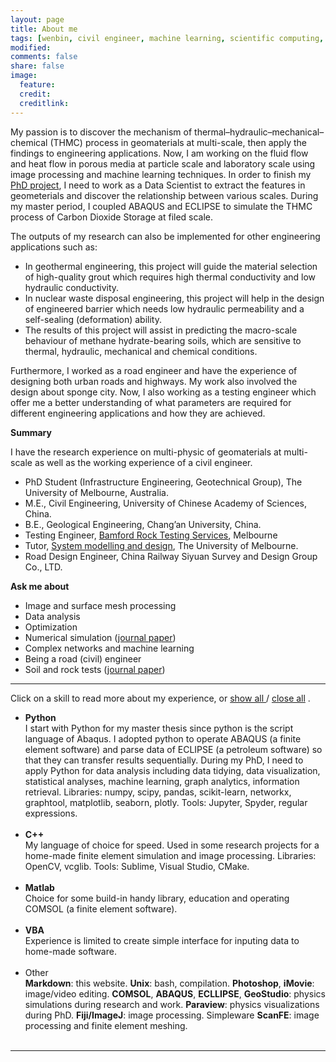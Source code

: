 ```yaml
---
layout: page
title: About me
tags: [wenbin, civil engineer, machine learning, scientific computing, porous media simulation, chinese]
modified: 
comments: false
share: false
image:
  feature: 
  credit: 
  creditlink: 
---
```


[//]: <> (Ethnography of Data: learning about the social context behind our data. Include qualitative insights and treat systems less like an “experimental black box”.)




My passion is to discover the mechanism of thermal–hydraulic–mechanical–chemical (THMC) process in geomaterials at multi-scale, then apply the findings to engineering applications. Now, I am working on the fluid flow and heat flow in porous media at particle scale and laboratory scale using image processing and machine learning techniques. In order to finish my [PhD project](../research_demos/0-phd-project.md), I need to work as a Data Scientist to extract the features in geometerials and discover the relationship between various scales. During my master period, I coupled ABAQUS and ECLIPSE to simulate the THMC process of Carbon Dioxide Storage at filed scale.

The outputs of my research can also be implemented for other engineering applications such as:

- In geothermal engineering, this project will guide the material selection of high-quality grout which requires high thermal conductivity and low hydraulic conductivity. 
- In nuclear waste disposal engineering, this project will help in the design of engineered barrier which needs low hydraulic permeability and a self-sealing (deformation) ability.
- The results of this project will assist in predicting the macro-scale behaviour of methane hydrate-bearing soils, which are sensitive to thermal, hydraulic, mechanical and chemical conditions.

Furthermore, I worked as a road engineer and have the experience of designing both urban roads and highways. My work also involved the design about sponge city. Now, I also working as a testing engineer which offer me a better understanding of what parameters are required for different engineering applications and how they are achieved.

**Summary**

I have the research experience on multi-physic of geomaterials at multi-scale as well as the working experience of a civil engineer.

- PhD Student (Infrastructure Engineering, Geotechnical Group), The University of Melbourne, Australia.
- M.E., Civil Engineering, University of Chinese Academy of Sciences, China.
- B.E., Geological Engineering, Chang’an University, China.
- Testing Engineer, [Bamford Rock Testing Services](http://bamfordrocks.com.au/), Melbourne
- Tutor, [System modelling and design](https://handbook.unimelb.edu.au/2017/subjects/cven30010), The University of Melbourne. 
- Road Design Engineer, China Railway Siyuan Survey and Design Group Co., LTD.

**Ask me about**
- Image and surface mesh processing 
- Data analysis 
- Optimization 
- Numerical simulation ([journal paper](https://doi.org/10.1016/j.enggeo.2015.07.017))
- Complex networks and machine learning 
- Being a road (civil) engineer
- Soil and rock tests ([journal paper](https://doi.org/10.1007/s10035-015-0551-7))

---
Click on a skill to read more about my experience, or 
<span style="cursor:hand; cursor:pointer" onClick="openAll()">
  <u> show all </u>
</span> 
/
<span style="cursor:hand; cursor:pointer" onClick="closeAll()">
  <u> close all</u>
</span>
. 

- <div onClick="openClose_skill('p1')" style="cursor:hand; cursor:pointer"><b>Python</b></div><div id="p1" class="texter"> I start with Python for my master thesis since python is the script language of Abaqus. I adopted python to operate ABAQUS (a finite element software) and parse data of ECLIPSE (a petroleum software) so that they can transfer results sequentially. During my PhD, I need to apply Python for data analysis including  data tidying, data visualization, statistical analyses, machine learning, graph analytics, information retrieval. Libraries: numpy, scipy, pandas, scikit-learn, networkx, graphtool, matplotlib, seaborn, plotly. Tools: Jupyter, Spyder, regular expressions.<br /><br /></div>

- <div onClick="openClose_skill('p2')" style="cursor:hand; cursor:pointer"><b>C++</b></div><div id="p2" class="texter"> My language of choice for speed. Used in some research projects for a home-made finite element simulation and image processing. Libraries: OpenCV, vcglib. Tools: Sublime, Visual Studio, CMake.<br /><br /></div>
 
- <div onClick="openClose_skill('p3')" style="cursor:hand; cursor:pointer"><b>Matlab</b></div><div id="p3" class="texter"> Choice for some build-in handy library, education and operating COMSOL (a finite element software).<br /><br /></div>

- <div onClick="openClose_skill('p4')" style="cursor:hand; cursor:pointer"><b>VBA</b></div><div id="p4" class="texter"> Experience is limited to create simple interface for inputing data to home-made software. <br /><br /></div>

- <div onClick="openClose_skill('p5')" style="cursor:hand; cursor:pointer">Other</div><div id="p5" class="texter">
  <b>Markdown</b>: this website. <b>Unix</b>: bash, compilation. <b>Photoshop</b>, <b>iMovie</b>: image/video editing. <b>COMSOL</b>, <b>ABAQUS</b>, <b>ECLLIPSE</b>, <b>GeoStudio</b>: physics simulations during research and work. <b>Paraview</b>: physics visualizations during PhD. <b>Fiji/ImageJ</b>: image processing. Simpleware <b>ScanFE</b>: image processing and finite element meshing. <br /><br /></div>
---
